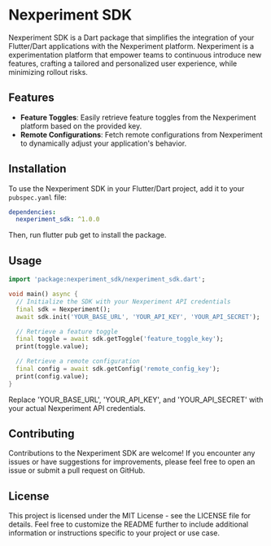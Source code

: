 # Nexperiment SDK

Nexperiment SDK is a Dart package that simplifies the integration of your Flutter/Dart applications with the Nexperiment platform. Nexperiment is a experimentation platform that empower teams to continuous introduce new features, crafting a tailored and personalized user experience, while minimizing rollout risks. 

## Features

- **Feature Toggles**: Easily retrieve feature toggles from the Nexperiment platform based on the provided key.
- **Remote Configurations**: Fetch remote configurations from Nexperiment to dynamically adjust your application's behavior.

## Installation

To use the Nexperiment SDK in your Flutter/Dart project, add it to your `pubspec.yaml` file:

```yaml
dependencies:
  nexperiment_sdk: ^1.0.0
```

Then, run flutter pub get to install the package.

## Usage

```dart
import 'package:nexperiment_sdk/nexperiment_sdk.dart';

void main() async {
  // Initialize the SDK with your Nexperiment API credentials
  final sdk = Nexperiment();
  await sdk.init('YOUR_BASE_URL', 'YOUR_API_KEY', 'YOUR_API_SECRET');

  // Retrieve a feature toggle
  final toggle = await sdk.getToggle('feature_toggle_key');
  print(toggle.value);

  // Retrieve a remote configuration
  final config = await sdk.getConfig('remote_config_key');
  print(config.value);
}
```

Replace 'YOUR_BASE_URL', 'YOUR_API_KEY', and 'YOUR_API_SECRET' with your actual Nexperiment API credentials.

## Contributing

Contributions to the Nexperiment SDK are welcome! If you encounter any issues or have suggestions for improvements, please feel free to open an issue or submit a pull request on GitHub.

## License
This project is licensed under the MIT License - see the LICENSE file for details.
Feel free to customize the README further to include additional information or instructions specific to your project or use case.
